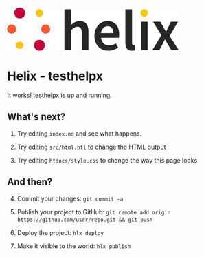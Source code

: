 <!--
  ~ Licensed to the Apache Software Foundation (ASF) under one or more
  ~ contributor license agreements.  See the NOTICE file distributed with
  ~ this work for additional information regarding copyright ownership.
  ~ The ASF licenses this file to You under the Apache License, Version 2.0
  ~ (the "License"); you may not use this file except in compliance with
  ~ the License.  You may obtain a copy of the License at
  ~
  ~      http://www.apache.org/licenses/LICENSE-2.0
  ~
  ~ Unless required by applicable law or agreed to in writing, software
  ~ distributed under the License is distributed on an "AS IS" BASIS,
  ~ WITHOUT WARRANTIES OR CONDITIONS OF ANY KIND, either express or implied.
  ~ See the License for the specific language governing permissions and
  ~ limitations under the License.
  -->
![helix-logo](./helix_logo.png)

# Helix - testhelpx

It works! testhelpx is up and running.

## What's next?

1. Try editing `index.md` and see what happens.

2. Try editing `src/html.htl` to change the HTML output

3. Try editing `htdocs/style.css` to change the way this page looks

## And then?

4. Commit your changes: `git commit -a`

5. Publish your project to GitHub: `git remote add origin https://github.com/user/repo.git && git push`

6. Deploy the project: `hlx deploy`

7. Make it visible to the world: `hlx publish`
